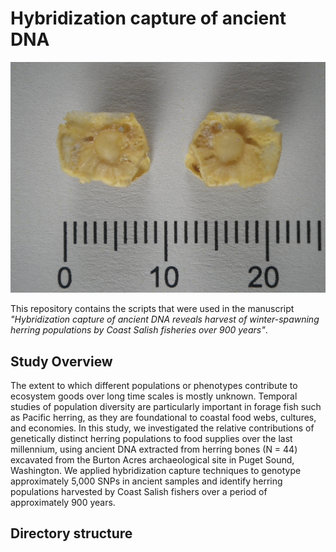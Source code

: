 # Hybridization capture of ancient DNA 

![bone-img](example_figures/bone.png)

This repository contains the scripts that were used in the manuscript *"Hybridization capture of ancient DNA reveals harvest of winter-spawning herring populations by Coast Salish fisheries over 900 years"*.

## Study Overview

The extent to which different populations or phenotypes contribute to ecosystem goods over long time scales is mostly unknown. Temporal studies of population diversity are particularly important in forage fish such as Pacific herring, as they are foundational to coastal food webs, cultures, and economies. In this study, we investigated the relative contributions of genetically distinct herring populations to food supplies over the last millennium, using ancient DNA extracted from herring bones (N = 44) excavated from the Burton Acres archaeological site in Puget Sound, Washington. We applied hybridization capture techniques to genotype approximately 5,000 SNPs in ancient samples and identify herring populations harvested by Coast Salish fishers over a period of approximately 900 years. 

## Directory structure